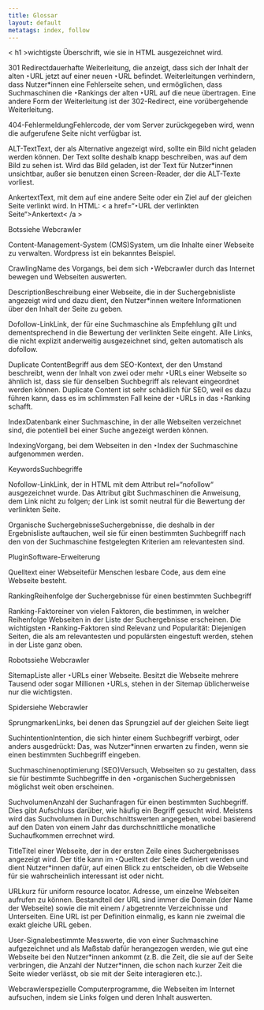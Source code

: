 ```yaml
---
title: Glossar
layout: default
metatags: index, follow
---
```


<div class="glossar">
<p><span>< h1 ></span><span>wichtigste Überschrift, wie sie in HTML ausgezeichnet wird.</span></p>
<p><span>301 Redirect</span><span>dauerhafte Weiterleitung, die anzeigt, dass sich der Inhalt der alten ‣URL jetzt auf einer neuen ‣URL befindet. Weiterleitungen verhindern, dass Nutzer*innen eine Fehlerseite sehen, und ermöglichen, dass Suchmaschinen die ‣Rankings der alten ‣URL auf die neue übertragen. Eine andere Form der Weiterleitung ist der 302-Redirect, eine vorübergehende Weiterleitung.</span></p>
<p><span>404-Fehlermeldung</span><span>Fehlercode, der vom Server zurückgegeben wird, wenn die aufgerufene Seite nicht verfügbar ist.</span></p>
<p><span>ALT-Text</span><span>Text, der als Alternative angezeigt wird, sollte ein Bild nicht geladen werden können. Der Text sollte deshalb knapp beschreiben, was auf dem Bild zu sehen ist. Wird das Bild geladen, ist der Text für Nutzer*innen unsichtbar, außer sie benutzen einen Screen-Reader, der die ALT-Texte vorliest.</span></p>
<p><span>Ankertext</span><span>Text, mit dem auf eine andere Seite oder ein Ziel auf der gleichen Seite verlinkt wird. In HTML: < a href=“‣URL der verlinkten Seite“>Ankertext< /a ></span></p>
<p><span>Bots</span><span>siehe Webcrawler</span></p>
<p><span>Content-Management-System (CMS)</span><span>System, um die Inhalte einer Webseite zu verwalten. Wordpress ist ein bekanntes Beispiel.</span></p>
<p><span>Crawling</span><span>Name des Vorgangs, bei dem sich ‣Webcrawler durch das Internet bewegen und Webseiten auswerten.</span></p>
<p><span>Description</span><span>Beschreibung einer Webseite, die in der Suchergebnisliste angezeigt wird und dazu dient, den Nutzer*innen weitere Informationen über den Inhalt der Seite zu geben.</span></p>
<p><span>Dofollow-Link</span><span>Link, der für eine Suchmaschine als Empfehlung gilt und dementsprechend in die Bewertung der verlinkten Seite eingeht. Alle Links, die nicht explizit anderweitig ausgezeichnet sind, gelten automatisch als dofollow.</span></p>
<p><span>Duplicate Content</span><span>Begriff aus dem SEO-Kontext, der den Umstand beschreibt, wenn der Inhalt von zwei oder mehr ‣URLs einer Webseite so ähnlich ist, dass sie für denselben Suchbegriff als relevant eingeordnet werden können. Duplicate Content ist sehr schädlich für SEO, weil es dazu führen kann, dass es im schlimmsten Fall keine der ‣URLs in das ‣Ranking schafft.</span></p>
<p><span>Index</span><span>Datenbank einer Suchmaschine, in der alle Webseiten verzeichnet sind, die potentiell bei einer Suche angezeigt werden können.</span></p>
<p><span>Indexing</span><span>Vorgang, bei dem Webseiten in den ‣Index der Suchmaschine aufgenommen werden.</span></p>
<p><span>Keywords</span><span>Suchbegriffe</span></p>
<p><span>Nofollow-Link</span><span>Link, der in HTML mit dem Attribut rel=“nofollow“ ausgezeichnet wurde. Das Attribut gibt Suchmaschinen die Anweisung, dem Link nicht zu folgen; der Link ist somit neutral für die Bewertung der verlinkten Seite.</span></p>
<p><span>Organische Suchergebnisse</span><span>Suchergebnisse, die deshalb in der Ergebnisliste auftauchen, weil sie für einen bestimmten Suchbegriff nach den von der Suchmaschine festgelegten Kriterien am relevantesten sind.</span></p>
<p><span>Plugin</span><span>Software-Erweiterung</span></p>
<p><span>Quelltext einer Webseite</span><span>für Menschen lesbare Code, aus dem eine Webseite besteht.</span></p>
<p><span>Ranking</span><span>Reihenfolge der Suchergebnisse für einen bestimmten Suchbegriff</span></p>
<p><span>Ranking-Faktor</span><span>einer von vielen Faktoren, die bestimmen, in welcher Reihenfolge Webseiten in der Liste der Suchergebnisse erscheinen. Die wichtigsten ‣Ranking-Faktoren sind Relevanz und Popularität: Diejenigen Seiten, die als am relevantesten und populärsten eingestuft werden, stehen in der Liste ganz oben.</span></p>
<p><span>Robots</span><span>siehe Webcrawler</span></p>
<p><span>Sitemap</span><span>Liste aller ‣URLs einer Webseite. Besitzt die Webseite mehrere Tausend oder sogar Millionen ‣URLs, stehen in der Sitemap üblicherweise nur die wichtigsten.</span></p>
<p><span>Spider</span><span>siehe Webcrawler</span></p>
<p><span>Sprungmarken</span><span>Links, bei denen das Sprungziel auf der gleichen Seite liegt</span></p>
<p><span>Suchintention</span><span>Intention, die sich hinter einem Suchbegriff verbirgt, oder anders ausgedrückt: Das, was Nutzer*innen erwarten zu finden, wenn sie einen bestimmten Suchbegriff eingeben.</span></p>
<p><span>Suchmaschinenoptimierung (SEO)</span><span>Versuch, Webseiten so zu gestalten, dass sie für bestimmte Suchbegriffe in den ‣organischen Suchergebnissen möglichst weit oben erscheinen.</span></p>
<p><span>Suchvolumen</span><span>Anzahl der Suchanfragen für einen bestimmten Suchbegriff. Dies gibt Aufschluss darüber, wie häufig ein Begriff gesucht wird. Meistens wird das Suchvolumen in Durchschnittswerten angegeben, wobei basierend auf den Daten von einem Jahr das durchschnittliche monatliche Suchaufkommen errechnet wird.</span></p>
<p><span>Title</span><span>Titel einer Webseite, der in der ersten Zeile eines Suchergebnisses angezeigt wird. Der title kann im ‣Quelltext der Seite definiert werden und dient Nutzer*innen dafür, auf einen Blick zu entscheiden, ob die Webseite für sie wahrscheinlich interessant ist oder nicht.</span></p>
<p><span>URL</span><span>kurz für uniform resource locator. Adresse, um einzelne Webseiten aufrufen zu können. Bestandteil der URL sind immer die Domain (der Name der Webseite) sowie die mit einem / abgetrennte Verzeichnisse und Unterseiten. Eine URL ist per Definition einmalig, es kann nie zweimal die exakt gleiche URL geben.</span></p>
<p><span>User-Signale</span><span>bestimmte Messwerte, die von einer Suchmaschine aufgezeichnet und als Maßstab dafür herangezogen werden, wie gut eine Webseite bei den Nutzer*innen ankommt (z.B. die Zeit, die sie auf der Seite verbringen, die Anzahl der Nutzer*innen, die schon nach kurzer Zeit die Seite wieder verlässt, ob sie mit der Seite interagieren etc.).</span></p>
<p><span>Webcrawler</span><span>spezielle Computerprogramme, die Webseiten im Internet aufsuchen, indem sie Links folgen und deren Inhalt auswerten.</span></p>
</div>
